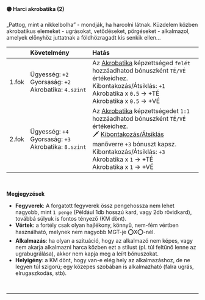 #### 🟣 Harci akrobatika (2)

„Pattog, mint a nikkelbolha” - mondják, ha harcolni látnak.
Küzdelem közben akrobatikus elemeket - ugrásokat, vetődéseket, pörgéseket - alkalmazol, amelyek előnyhöz juttatnak a földhözragadt kis senkik ellen...

|       | Követelmény                                                                           | Hatás                                                                                                                                                                                                                                                                                                                                                      |
| :---- | :------------------------------------------------------------------------------------ | :--------------------------------------------------------------------------------------------------------------------------------------------------------------------------------------------------------------------------------------------------------------------------------------------------------------------------------------------------------- |
| 1.fok | Ügyesség:&nbsp;`+2`<br /> Gyorsaság:&nbsp;`+2`<br /> Akrobatika:&nbsp;`4.szint`<br /> | Az [Akrobatika](../kepzettsegek/akrobatika.md) képzettséged `felét` hozzáadhatod bónuszként `TÉ/VÉ` értékeidhez. <br />Kibontakozás/Átsiklás:&nbsp;`+1`<br />Akrobatika x `0.5` → +TÉ<br />Akrobatika x `0.5` → +VÉ<br />                                                                                                                                  |
| 2.fok | Ügyesség:&nbsp;`+4`<br /> Gyorsaság:&nbsp;`+3`<br /> Akrobatika:&nbsp;`8.szint`<br /> | Az [Akrobatika](../kepzettsegek/akrobatika.md) képzettségedet `1:1` hozzáadhatod bónuszként `TÉ/VÉ` értékeidhez. <br />🗡️ [Kibontakozás/Átsiklás](../060_14_manoverek.md#kibontakoz%C3%A1s%C3%A1tsikl%C3%A1s) manőverre `+3` bónuszt kapsz. <br />Kibontakozás/Átsiklás:&nbsp;`+3`<br />Akrobatika x `1` → +TÉ<br />Akrobatika x `1` → +VÉ<br /> |

<br />

**Megjegyzések**

- **Fegyverek**: A forgatott fegyverek össz pengehossza nem lehet nagyobb, mint `1 penge` (Például 1db hosszú kard, vagy 2db rövidkard), továbbá súlyuk is fontos tényező (KM dönt).
- **Vértek**: a fortély csak olyan hajlékony, könnyű, nem-fém vértben használható, melynek nem nagyobb MGT-je ⭕X⭕-nél.
- **Alkalmazás**:  ha olyan a szituáció, hogy az alkalmazó nem képes, vagy nem akarja alkalmazni harca közben ezt a stílust (pl. túl feltűnő lenne az ugrabugrálása), akkor nem kapja meg a leírt bónuszokat.
- **Helyigény**: a KM dönt, hogy van-e elég hely az alkalmazáshoz, de ne legyen túl szigorú; egy közepes szobában is alkalmazható (falra ugrás, elrugaszkodás, stb).

<br />

---
